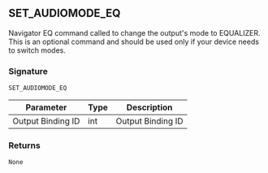 ## SET\_AUDIOMODE\_EQ

Navigator EQ command called to change the output's mode to EQUALIZER. This is an optional command and should be used only if your device needs to switch modes.


### Signature

`SET_AUDIOMODE_EQ`


| Parameter         | Type | Description       |
| ----------------- | ---- | ----------------- |
| Output Binding ID | int  | Output Binding ID |


### Returns

`None`